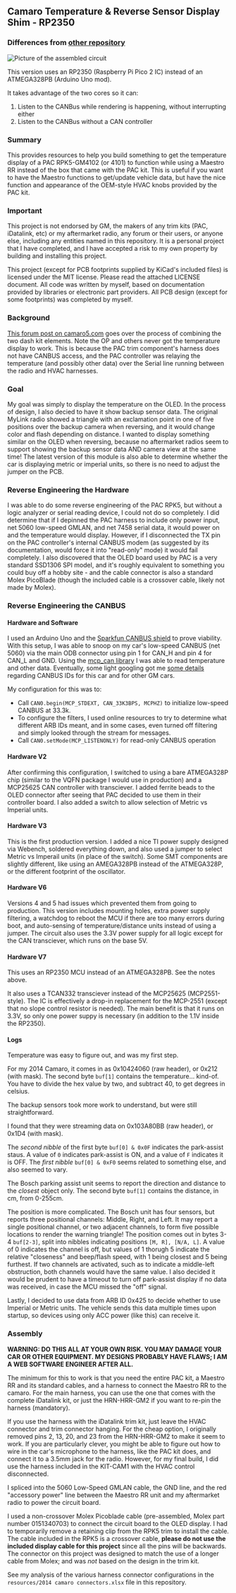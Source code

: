 ## Camaro Temperature & Reverse Sensor Display Shim - RP2350

### Differences from [other repository](https://github.com/jsandmeyer/camaro-aftermarket-radio-aux-display)

![Picture of the assembled circuit](blob/master/resources/assembled-circuit.jpg "Picture of the assembled circuit")

This version uses an RP2350 (Raspberry Pi Pico 2 IC) instead of an ATMEGA328PB (Arduino Uno mod).

It takes advantage of the two cores so it can:
1. Listen to the CANBus while rendering is happening, without interrupting either
2. Listen to the CANBus without a CAN controller

### Summary

This provides resources to help you build something to get the temperature display of a PAC RPK5-GM4102 (or 4101) to function while using a Maestro RR instead of the box that came with the PAC kit.
This is useful if you want to have the Maestro functions to get/update vehicle data, but have the nice function and appearance of the OEM-style HVAC knobs provided by the PAC kit.

### Important
This project is not endorsed by GM, the makers of any trim kits (PAC, iDatalink, etc) or my aftermarket radio, any forum or their users, or anyone else, including any entities named in this repository.
It is a personal project that I have completed, and I have accepted a risk to my own property by building and installing this project.

This project (except for PCB footprints supplied by KiCad's included files) is licensed under the MIT license.
Please read the attached LICENSE document.
All code was written by myself, based on documentation provided by libraries or electronic part providers.
All PCB design (except for some footprints) was completed by myself.

### Background

[This forum post on camaro5.com](https://www.camaro5.com/forums/showthread.php?t=588249) goes over the process of combining the two dash kit elements.
Note the OP and others never got the temperature display to work.
This is because the PAC trim component's harness does not have CANBUS access, and the PAC controller was relaying the temperature (and possibly other data) over the Serial line running between the radio and HVAC harnesses.

### Goal

My goal was simply to display the temperature on the OLED.
In the process of design, I also decied to have it show backup sensor data.
The original MyLink radio showed a triangle with an exclamation point in one of five positions over the backup camera when reversing, and it would change color and flash depending on distance.
I wanted to display something similar on the OLED when reversing, because no aftermarket radios seem to support showing the backup sensor data AND camera view at the same time!
The latest version of this module is also able to determine whether the car is displaying metric or imperial units, so there is no need to adjust the jumper on the PCB.

### Reverse Engineering the Hardware

I was able to do some reverse engineering of the PAC RPK5, but without a logic analyzer or serial reading device, I could not do so completely.
I did determine that if I depinned the PAC harness to include only power input, net 5060 low-speed GMLAN, and net 7458 serial data, it would power on and the temperature would display.
However, if I disconnected the TX pin on the PAC controller's internal CANBUS modem (as suggested by its documentation, would force it into "read-only" mode) it would fail completely.
I also discovered that the OLED board used by PAC is a very standard SSD1306 SPI model, and it's roughly equivalent to something you could buy off a hobby site - and the cable connector is also a standard Molex PicoBlade (though the included cable is a crossover cable, likely not made by Molex).

### Reverse Engineering the CANBUS

#### Hardware and Software

I used an Arduino Uno and the [Sparkfun CANBUS shield](https://www.sparkfun.com/products/13262) to prove viability.
With this setup, I was able to snoop on my car's low-speed CANBUS (net 5060) via the main ODB connector using pin 1 for CAN_H and pin 4 for CAN_L and GND.
Using the [mcp_can library](https://github.com/coryjfowler/MCP_CAN_lib) I was able to read temperature and other data.
Eventually, some light googling got me [some details](https://docs.google.com/spreadsheets/d/1pFdixF6W0XK4SR6pXHIlZaFRo9qM5XmAWOK7JcAQdDM/) regarding CANBUS IDs for this car and for other GM cars.

My configuration for this was to:
* Call `CAN0.begin(MCP_STDEXT, CAN_33K3BPS, MCPHZ)` to initialize low-speed CANBUS at 33.3k.
* To configure the filters, I used online resources to try to determine what different ARB IDs meant, and in some cases, even turned off filtering and simply looked through the stream for messages.
* Call `CAN0.setMode(MCP_LISTENONLY)` for read-only CANBUS operation

#### Hardware V2

After confirming this configuration, I switched to using a bare ATMEGA328P chip (similar to the VQFN package I would use in production) and a MCP25625 CAN controller with transciever.
I added ferrite beads to the OLED connector after seeing that PAC decided to use them in their controller board.
I also added a switch to allow selection of Metric vs Imperial units.

#### Hardware V3

This is the first production version.
I added a nice TI power supply designed via Webench, soldered everything down, and also used a jumper to select Metric vs Imperail units (in place of the switch).
Some SMT components are slightly different, like using an AMEGA328PB instead of the ATMEGA328P, or the different footprint of the oscillator.

#### Hardware V6

Versions 4 and 5 had issues which prevented them from going to production.
This version includes mounting holes, extra power supply filtering, a watchdog to reboot the MCU if there are too many errors during boot, and auto-sensing of temperature/distance units instead of using a jumper.
The circuit also uses the 3.3V power supply for all logic except for the CAN transciever, which runs on the base 5V.

#### Hardware V7

This uses an RP2350 MCU instead of an ATMEGA328PB.
See the notes above.

It also uses a TCAN332 transciever instead of the MCP25625 (MCP2551-style).
The IC is effectively a drop-in replacement for the MCP-2551 (except that no slope control resistor is needed).
The main benefit is that it runs on 3.3V, so only one power suppy is necessary (in addition to the 1.1V inside the RP2350).

#### Logs

Temperature was easy to figure out, and was my first step.

For my 2014 Camaro, it comes in as 0x10424060 (raw header), or 0x212 (with mask).
The second byte `buf[1]` contains the temperature... kind-of.
You have to divide the hex value by two, and subtract 40, to get degrees in celsius.


The backup sensors took more work to understand, but were still straightforward.

I found that they were streaming data on 0x103A80BB (raw header), or 0x1D4 (with mask).

The *second nibble* of the first byte `buf[0] & 0x0F` indicates the park-assist staus.
A value of `0` indicates park-assist is ON, and a value of `F` indicates it is OFF.
The *first nibble* `buf[0] & 0xF0` seems related to something else, and also seemed to vary.

The Bosch parking assist unit seems to report the direction and distance to the *closest* object only.
The second byte `buf[1]` contains the distance, in cm, from 0-255cm.

The position is more complicated.
The Bosch unit has four sensors, but reports three positional channels: Middle, Right, and Left.
It may report a single positional channel, or two adjacent channels, to form five possible locations to render the warning triangle!
The position comes out in bytes 3-4 `buf[2-3]`, split into nibbles indicating positions `[M, R], [N/A, L]`.
A value of 0 indicates the channel is off, but values of 1 thorugh 5 indicate the relative "closeness" and beep/flash speed, with 1 being closest and 5 being furthest.
If two channels are activated, such as to indicate a middle-left obstruction, both channels would have the same value.
I also decided it would be prudent to have a timeout to turn off park-assist display if no data was received, in case the MCU missed the "off" signal.

Lastly, I decided to use data from ARB ID 0x425 to decide whether to use Imperial or Metric units.
The vehicle sends this data multiple times upon startup, so devices using only ACC power (like this) can receive it.

### Assembly

**WARNING: DO THIS ALL AT YOUR OWN RISK.  YOU MAY DAMAGE YOUR CAR OR OTHER EQUIPMENT.  MY DESIGNS PROBABLY HAVE FLAWS; I AM A WEB SOFTWARE ENGINEER AFTER ALL.**

The minimum for this to work is that you need the entire PAC kit, a Maestro RR and its standard cables, and a harness to connect the Maestro RR to the camaro.
For the main harness, you can use the one that comes with the complete iDatalink kit, or just the HRN-HRR-GM2 if you want to re-pin the harness (mandatory).

If you use the harness with the iDatalink trim kit, just leave the HVAC connector and trim connector hanging.
For the cheap option, I originally removed pins 2, 13, 20, and 23 from the HRN-HRR-GM2 to make it seem to work.
If you are particularly clever, you might be able to figure out how to wire in the car's microphone to the harness, like the PAC kit does, and connect it to a 3.5mm jack for the radio.
However, for my final build, I did use the harness included in the KIT-CAM1 with the HVAC control disconnected.

I spliced into the 5060 Low-Speed GMLAN cable, the GND line, and the red "accessory power" line between the Maestro RR unit and my aftermarket radio to power the circuit board.

I used a non-crossover Molex Picoblade cable (pre-assembled, Molex part number 0151340703) to connect the circuit board to the OLED display.
I had to temporarily remove a retaining clip from the RPK5 trim to install the cable.
The cable included in the RPK5 is a crossover cable, **please do not use the included display cable for this project** since all the pins will be backwards.
The connector on this project was designed to match the use of a longer cable from Molex; and was *not* based on the design in the trim kit.

See my analysis of the various harness connector configurations in the `resources/2014 camaro connectors.xlsx` file in this repository.
